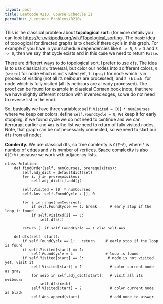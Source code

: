 ```yaml
---
layout: post
title: Leetcode 0210. Course Schedule II
permalink: /Leetcode Problems/0210/
---
```


This is the classical problem about **topological sort**: (for more details you can look https://en.wikipedia.org/wiki/Topological_sorting). The basic idea of topological for directed graphs is to check if there cycle in this graph. For example if you have in your schedule dependencies like `0 -> 5`, `5-> 3` and `3 -> 0`, then we say, that cycle exists and in this case we need to return `False`.

There are different ways to do topological sort, I prefer to use `dfs`. The idea is to use classical `dfs` traversal, but color our nodes into `3` different colors, `0 (white)` for node which is not visited yet, `1 (gray)` for node which is in process of visiting (not all its neibours are processed), and `2 (black)` for node which is fully visited (all its neibours are already processed). The proof can be found for example in classical Cormen book (note, that here we have slightly different notation with inversed edges, so we do not need to reverse list in the end).

So, basically we have three variables: `self.Visited = [0] * numCourses` where we keep our colors, define `self.FoundCycle = 0`, we keep it for early stopping, if we found cycle we do not need to continue and we can iterrurupt earlier and `Ans` is the list we need to return of fully visited nodes. Note, that graph can be not necessarily connected, so we need to start our `dfs` from all nodes.

**Comlexity.** We use classical dfs, so time comlexity is `O(E+V)`, where `E` is number of edges and `V` is number of vertices. Space complexity is also `O(E+V)` because we work with adjacency lists.

```
class Solution:
    def findOrder(self, numCourses, prerequisites):
        self.adj_dict = defaultdict(set)
        for i, j in prerequisites:
            self.adj_dict[i].add(j)

        self.Visited = [0] * numCourses
        self.Ans, self.FoundCycle = [], 0
        
        for i in range(numCourses):
            if self.FoundCycle == 1: break      # early stop if the loop is found
            if self.Visited[i] == 0:
                self.dfs(i)
     
        return [] if self.FoundCycle == 1 else self.Ans

    def dfs(self, start):
        if self.FoundCycle == 1:   return     # early stop if the loop is found    
        if self.Visited[start] == 1:
            self.FoundCycle = 1               # loop is found
        if self.Visited[start] == 0:           # node is not visited yet, visit it
            self.Visited[start] = 1             # color current node as gray
            for neib in self.adj_dict[start]:   # visit all its neibours
                self.dfs(neib)
            self.Visited[start] = 2             # color current node as black
            self.Ans.append(start)              # add node to answer
```